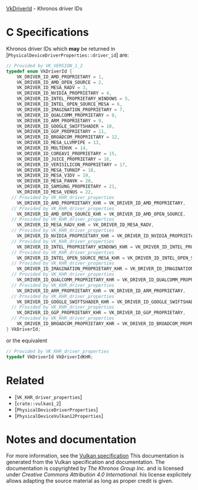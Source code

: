 [VkDriverId](https://www.khronos.org/registry/vulkan/specs/1.3-extensions/man/html/VkDriverId.html) - Khronos driver IDs

# C Specifications
Khronos driver IDs which  **may**  be returned in
[`PhysicalDeviceDriverProperties::driver_id`] are:
```c
// Provided by VK_VERSION_1_2
typedef enum VkDriverId {
    VK_DRIVER_ID_AMD_PROPRIETARY = 1,
    VK_DRIVER_ID_AMD_OPEN_SOURCE = 2,
    VK_DRIVER_ID_MESA_RADV = 3,
    VK_DRIVER_ID_NVIDIA_PROPRIETARY = 4,
    VK_DRIVER_ID_INTEL_PROPRIETARY_WINDOWS = 5,
    VK_DRIVER_ID_INTEL_OPEN_SOURCE_MESA = 6,
    VK_DRIVER_ID_IMAGINATION_PROPRIETARY = 7,
    VK_DRIVER_ID_QUALCOMM_PROPRIETARY = 8,
    VK_DRIVER_ID_ARM_PROPRIETARY = 9,
    VK_DRIVER_ID_GOOGLE_SWIFTSHADER = 10,
    VK_DRIVER_ID_GGP_PROPRIETARY = 11,
    VK_DRIVER_ID_BROADCOM_PROPRIETARY = 12,
    VK_DRIVER_ID_MESA_LLVMPIPE = 13,
    VK_DRIVER_ID_MOLTENVK = 14,
    VK_DRIVER_ID_COREAVI_PROPRIETARY = 15,
    VK_DRIVER_ID_JUICE_PROPRIETARY = 16,
    VK_DRIVER_ID_VERISILICON_PROPRIETARY = 17,
    VK_DRIVER_ID_MESA_TURNIP = 18,
    VK_DRIVER_ID_MESA_V3DV = 19,
    VK_DRIVER_ID_MESA_PANVK = 20,
    VK_DRIVER_ID_SAMSUNG_PROPRIETARY = 21,
    VK_DRIVER_ID_MESA_VENUS = 22,
  // Provided by VK_KHR_driver_properties
    VK_DRIVER_ID_AMD_PROPRIETARY_KHR = VK_DRIVER_ID_AMD_PROPRIETARY,
  // Provided by VK_KHR_driver_properties
    VK_DRIVER_ID_AMD_OPEN_SOURCE_KHR = VK_DRIVER_ID_AMD_OPEN_SOURCE,
  // Provided by VK_KHR_driver_properties
    VK_DRIVER_ID_MESA_RADV_KHR = VK_DRIVER_ID_MESA_RADV,
  // Provided by VK_KHR_driver_properties
    VK_DRIVER_ID_NVIDIA_PROPRIETARY_KHR = VK_DRIVER_ID_NVIDIA_PROPRIETARY,
  // Provided by VK_KHR_driver_properties
    VK_DRIVER_ID_INTEL_PROPRIETARY_WINDOWS_KHR = VK_DRIVER_ID_INTEL_PROPRIETARY_WINDOWS,
  // Provided by VK_KHR_driver_properties
    VK_DRIVER_ID_INTEL_OPEN_SOURCE_MESA_KHR = VK_DRIVER_ID_INTEL_OPEN_SOURCE_MESA,
  // Provided by VK_KHR_driver_properties
    VK_DRIVER_ID_IMAGINATION_PROPRIETARY_KHR = VK_DRIVER_ID_IMAGINATION_PROPRIETARY,
  // Provided by VK_KHR_driver_properties
    VK_DRIVER_ID_QUALCOMM_PROPRIETARY_KHR = VK_DRIVER_ID_QUALCOMM_PROPRIETARY,
  // Provided by VK_KHR_driver_properties
    VK_DRIVER_ID_ARM_PROPRIETARY_KHR = VK_DRIVER_ID_ARM_PROPRIETARY,
  // Provided by VK_KHR_driver_properties
    VK_DRIVER_ID_GOOGLE_SWIFTSHADER_KHR = VK_DRIVER_ID_GOOGLE_SWIFTSHADER,
  // Provided by VK_KHR_driver_properties
    VK_DRIVER_ID_GGP_PROPRIETARY_KHR = VK_DRIVER_ID_GGP_PROPRIETARY,
  // Provided by VK_KHR_driver_properties
    VK_DRIVER_ID_BROADCOM_PROPRIETARY_KHR = VK_DRIVER_ID_BROADCOM_PROPRIETARY,
} VkDriverId;
```
or the equivalent
```c
// Provided by VK_KHR_driver_properties
typedef VkDriverId VkDriverIdKHR;
```

# Related
- [`VK_KHR_driver_properties`]
- [`crate::vulkan1_2`]
- [`PhysicalDeviceDriverProperties`]
- [`PhysicalDeviceVulkan12Properties`]

# Notes and documentation
For more information, see the [Vulkan specification](https://www.khronos.org/registry/vulkan/specs/1.3-extensions/html/vkspec.html)
This documentation is generated from the Vulkan specification and documentation.
The documentation is copyrighted by *The Khronos Group Inc.* and is licensed under *Creative Commons Attribution 4.0 International*.
his license explicitely allows adapting the source material as long as proper credit is given.
        
